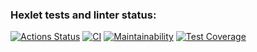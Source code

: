 ### Hexlet tests and linter status:
[![Actions Status](https://github.com/alexeylozenko/backend-project-lvl2/workflows/hexlet-check/badge.svg)](https://github.com/alexeylozenko/backend-project-lvl2/actions)
[![CI](https://github.com/alexeylozenko/backend-project-lvl2/actions/workflows/node.js.yml/badge.svg)](https://github.com/alexeylozenko/backend-project-lvl2/actions/workflows/node.js.yml)
[![Maintainability](https://api.codeclimate.com/v1/badges/66893661e8c6ac820e07/maintainability)](https://codeclimate.com/github/alexeylozenko/backend-project2/maintainability)
[![Test Coverage](https://api.codeclimate.com/v1/badges/66893661e8c6ac820e07/test_coverage)](https://codeclimate.com/github/alexeylozenko/backend-project2/test_coverage)